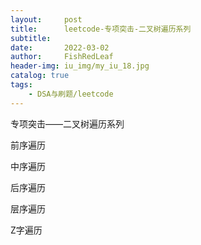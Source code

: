 ```yaml
---
layout:     post
title:      leetcode-专项突击-二叉树遍历系列
subtitle:   
date:       2022-03-02
author:     FishRedLeaf
header-img: iu_img/my_iu_18.jpg
catalog: true
tags:
    - DSA与刷题/leetcode
---
```


专项突击——二叉树遍历系列

前序遍历

中序遍历

后序遍历

层序遍历

Z字遍历